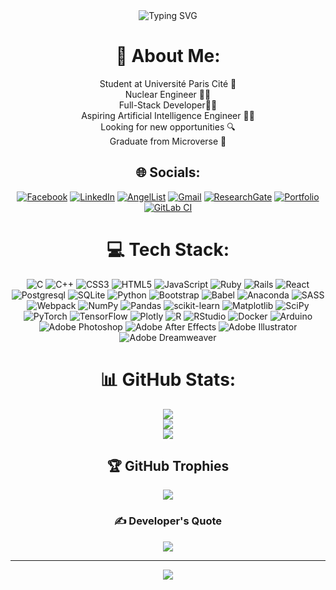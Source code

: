 <div align='center'>

<div align="center">
  <img src="https://readme-typing-svg.demolab.com?font=Kalam&weight=500&size=42&duration=5000&pause=500&color=FF8C00&center=true&vCenter=true&width=650&height=85&lines=Hello!+I+am+Prangon+Ghose;A+Full-Stack+Developer!;A+Nuclear+Engineer" alt="Typing SVG" />
</div>

# 💫 About Me:

Student at Université Paris Cité 🧐<br>Nuclear Engineer 👨‍🎓<br>Full-Stack Developer👨‍🔧<br>Aspiring Artificial Intelligence Engineer 👩‍💻<br>Looking for new opportunities 🔍<br>Graduate from Microverse 💪

## 🌐 Socials:
[![Facebook](https://img.shields.io/badge/Facebook-%231877F2.svg?style=for-the-badge&logo=Facebook&logoColor=white)](https://facebook.com/https://www.facebook.com/prangonghose.1998/) [![LinkedIn](https://img.shields.io/badge/linkedin-%230077B5.svg?style=for-the-badge&logo=linkedin&logoColor=white)](https://www.linkedin.com/in/prangon-ghose/) [![AngelList](https://img.shields.io/badge/AngelList-%23D4D4D4.svg?style=for-the-badge&logo=AngelList&logoColor=black)](https://wellfound.com/u/prangon-ghose-1) [![Gmail](https://img.shields.io/badge/Gmail-D14836?style=for-the-badge&logo=gmail&logoColor=white)](mailto:prangonghose@gmail.com) [![ResearchGate](https://img.shields.io/badge/ResearchGate-00CCBB?style=for-the-badge&logo=ResearchGate&logoColor=white)](https://www.researchgate.net/profile/Prangon-Ghose) [![Portfolio](https://img.shields.io/badge/Portfolio-%23000000.svg?style=for-the-badge&logo=firefox&logoColor=#FF7139)](https://prangonghose.github.io/Prangon_Ghose/) [![GitLab CI](https://img.shields.io/badge/gitlab%20ci-%23181717.svg?style=for-the-badge&logo=gitlab&logoColor=white)](https://gitlab.com/PrangonGhose)

# 💻 Tech Stack:

![C](https://img.shields.io/badge/c-%2300599C.svg?style=for-the-badge&logo=c&logoColor=white) ![C++](https://img.shields.io/badge/c++-%2300599C.svg?style=for-the-badge&logo=c%2B%2B&logoColor=white) ![CSS3](https://img.shields.io/badge/css3-%231572B6.svg?style=for-the-badge&logo=css3&logoColor=white) ![HTML5](https://img.shields.io/badge/html5-%23E34F26.svg?style=for-the-badge&logo=html5&logoColor=white) ![JavaScript](https://img.shields.io/badge/javascript-%23323330.svg?style=for-the-badge&logo=javascript&logoColor=%23F7DF1E) ![Ruby](https://img.shields.io/badge/ruby-%23CC342D.svg?style=for-the-badge&logo=ruby&logoColor=white) ![Rails](https://img.shields.io/badge/rails-%23CC0000.svg?style=for-the-badge&logo=ruby-on-rails&logoColor=white) 	![React](https://img.shields.io/badge/react-%2320232a.svg?style=for-the-badge&logo=react&logoColor=%2361DAFB) ![Postgresql](https://img.shields.io/badge/postgre_sql-purple.svg?style=for-the-badge&logo=postgresql&logoColor=white) ![SQLite](https://img.shields.io/badge/sqlite-%2307405e.svg?style=for-the-badge&logo=sqlite&logoColor=white) ![Python](https://img.shields.io/badge/python-3670A0?style=for-the-badge&logo=python&logoColor=ffdd54) ![Bootstrap](https://img.shields.io/badge/bootstrap-%23563D7C.svg?style=for-the-badge&logo=bootstrap&logoColor=white) ![Babel](https://img.shields.io/badge/Babel-F9DC3e?style=for-the-badge&logo=babel&logoColor=black) ![Anaconda](https://img.shields.io/badge/Anaconda-%2344A833.svg?style=for-the-badge&logo=anaconda&logoColor=white) ![SASS](https://img.shields.io/badge/SASS-hotpink.svg?style=for-the-badge&logo=SASS&logoColor=white) ![Webpack](https://img.shields.io/badge/webpack-%238DD6F9.svg?style=for-the-badge&logo=webpack&logoColor=black) ![NumPy](https://img.shields.io/badge/numpy-%23013243.svg?style=for-the-badge&logo=numpy&logoColor=white) ![Pandas](https://img.shields.io/badge/pandas-%23150458.svg?style=for-the-badge&logo=pandas&logoColor=white) ![scikit-learn](https://img.shields.io/badge/scikit--learn-%23F7931E.svg?style=for-the-badge&logo=scikit-learn&logoColor=white) ![Matplotlib](https://img.shields.io/badge/Matplotlib-%23ffffff.svg?style=for-the-badge&logo=Matplotlib&logoColor=black) ![SciPy](https://img.shields.io/badge/SciPy-%230C55A5.svg?style=for-the-badge&logo=scipy&logoColor=%white) ![PyTorch](https://img.shields.io/badge/PyTorch-%23EE4C2C.svg?style=for-the-badge&logo=PyTorch&logoColor=white) ![TensorFlow](https://img.shields.io/badge/TensorFlow-%23FF6F00.svg?style=for-the-badge&logo=TensorFlow&logoColor=white) ![Plotly](https://img.shields.io/badge/Plotly-%233F4F75.svg?style=for-the-badge&logo=plotly&logoColor=white)	![R](https://img.shields.io/badge/r-%23276DC3.svg?style=for-the-badge&logo=r&logoColor=white) ![RStudio](https://img.shields.io/badge/RStudio-4285F4?style=for-the-badge&logo=rstudio&logoColor=white) ![Docker](https://img.shields.io/badge/docker-%230db7ed.svg?style=for-the-badge&logo=docker&logoColor=white) ![Arduino](https://img.shields.io/badge/-Arduino-00979D?style=for-the-badge&logo=Arduino&logoColor=white) ![Adobe Photoshop](https://img.shields.io/badge/adobephotoshop-%2331A8FF.svg?style=for-the-badge&logo=adobephotoshop&logoColor=white) ![Adobe After Effects](https://img.shields.io/badge/Adobe%20After%20Effects-9999FF.svg?style=for-the-badge&logo=Adobe%20After%20Effects&logoColor=white) ![Adobe Illustrator](https://img.shields.io/badge/adobeillustrator-%23FF9A00.svg?style=for-the-badge&logo=adobeillustrator&logoColor=white) ![Adobe Dreamweaver](https://img.shields.io/badge/Adobe%20Dreamweaver-FF61F6.svg?style=for-the-badge&logo=Adobe%20Dreamweaver&logoColor=white)

# 📊 GitHub Stats:

![](https://github-readme-stats.vercel.app/api?username=PrangonGhose&theme=calm&hide_border=false&include_all_commits=false&count_private=false)<br/>
![](https://github-readme-streak-stats.herokuapp.com/?user=PrangonGhose&theme=calm&hide_border=false)<br/>
![](https://github-readme-stats.vercel.app/api/top-langs/?username=PrangonGhose&theme=calm&hide_border=false&include_all_commits=false&count_private=false&layout=compact)

## 🏆 GitHub Trophies

![](https://github-profile-trophy.vercel.app/?username=PrangonGhose&theme=radical&no-frame=false&no-bg=true&margin-w=4)

### ✍️ Developer's Quote
![](https://quotes-github-readme.vercel.app/api?type=horizontal&theme=radical)

---

[![](https://visitcount.itsvg.in/api?id=PrangonGhose&icon=0&color=0)](https://visitcount.itsvg.in)

</div>
